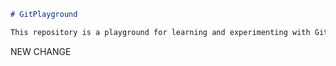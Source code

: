 ```markdown
# GitPlayground

This repository is a playground for learning and experimenting with Git.
```

NEW CHANGE